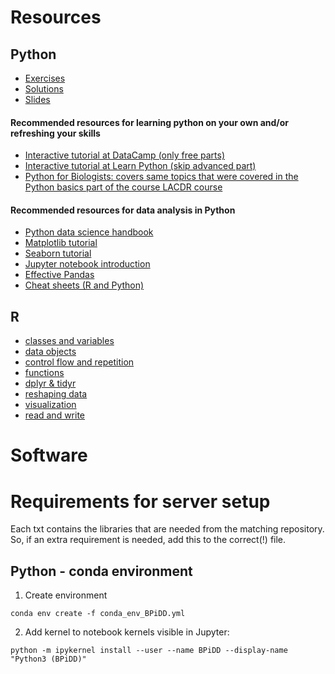 # Resources

## Python

* [Exercises](python/exercises/)
* [Solutions](python/solutions/)
* [Slides](python/slides/)

#### Recommended resources for learning python on your own and/or refreshing your skills
* [Interactive tutorial at DataCamp (only free parts)](https://www.datacamp.com/courses/intro-to-python-for-data-science)
* [Interactive tutorial at Learn Python (skip advanced part)](https://www.learnpython.org)
* [Python for Biologists: covers same topics that were covered in the Python basics part of the course LACDR course](https://pythonforbiologists.com/index.php/introduction-to-python-for-biologists/python-for-biologists-introduction/)
#### Recommended resources for data analysis in Python
* [Python data science handbook](https://github.com/jakevdp/PythonDataScienceHandbook)
* [Matplotlib tutorial](https://matplotlib.org/users/pyplot_tutorial.html)
* [Seaborn tutorial](https://seaborn.pydata.org/tutorial.html)
* [Jupyter notebook introduction](https://www.dataquest.io/blog/jupyter-notebook-tutorial/)
* [Effective Pandas](https://github.com/TomAugspurger/effective-pandas)
* [Cheat sheets (R and Python)](https://www.datacamp.com/community/data-science-cheatsheets)

## R
* [classes and variables](R/scripts/s01_operators_classes_and_variables.ipynb)
* [data objects](R/scripts/s02_data_storage_objects.ipynb)
* [control flow and repetition](R/scripts/s03_control_flow_and_repetition.ipynb)
* [functions](R/scripts/s04_functions.ipynb)
* [dplyr & tidyr](R/scripts/s05_dplyr_and_tidyr.ipynb)
* [reshaping data](R/scripts/s06_data_reshaping_summarization_and_merging.ipynb)
* [visualization](R/scripts/s07_data_visualization.ipynb)
* [read and write](R/scripts/s08_read_and_write.ipynb)

# Software

# Requirements for server setup

Each txt contains the libraries that are needed from the matching repository. So, if an extra requirement is needed, add this to the correct(!) file.

## Python - conda environment
1. Create environment
```
conda env create -f conda_env_BPiDD.yml
```
2. Add kernel to notebook kernels visible in Jupyter:
```
python -m ipykernel install --user --name BPiDD --display-name "Python3 (BPiDD)"
```
